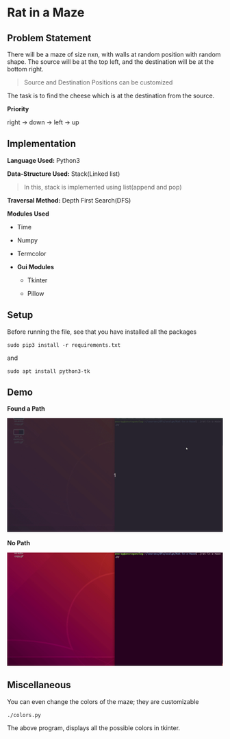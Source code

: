 # Rat in a Maze

## Problem Statement

There will be a maze of size nxn, with walls at random position with random shape. The source will be at the top left, and the destination will be at the bottom right.
> Source and Destination Positions can be customized

The task is to find the cheese which is at the destination from the source.

**Priority**

right -> down -> left -> up

## Implementation
**Language Used:**
Python3

**Data-Structure Used:**
Stack(Linked list)
> In this, stack is implemented using list(append and pop)

**Traversal Method:**
Depth First Search(DFS)

**Modules Used**

* Time

* Numpy

* Termcolor

* **Gui Modules**

    * Tkinter

    * Pillow

## Setup

Before running the file, see that you have installed all the packages

    sudo pip3 install -r requirements.txt

and

    sudo apt install python3-tk

## Demo

**Found a Path**

![Found a path](./just_a_demo-there_is_path.gif)

**No Path**

![No path](just_a_demo-no_path.gif)

## Miscellaneous

You can even change the colors of the maze; they are customizable

    ./colors.py

The above program, displays all the possible colors in tkinter.